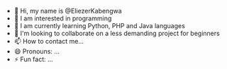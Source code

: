 - 👋 Hi, my name is @EliezerKabengwa
- 👀 I am interested in programming
- 🌱 I am currently learning Python, PHP and Java languages
- 💞️ I'm looking to collaborate on a less demanding project for beginners
- 📫 How to contact me... 
- 😄 Pronouns: ... 
- ⚡ Fun fact: ... 

<!---
EliezerKabengwa/EliezerKabengwa is a ✨special✨ repository because its `README.md` (this file) appears on your GitHub profile. 
You can click the Preview link to take a look at your changes. 
--->
